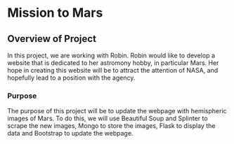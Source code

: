 # Mission to Mars

## Overview of Project

In this project, we are working with Robin. Robin would like to develop a website that is dedicated to her astromony hobby, in particular Mars.
Her hope in creating this website will be to attract the attention of NASA, and hopefully lead to a position with the agency.

### Purpose

The purpose of this project will be to update the webpage with hemispheric images of Mars. To do this, we will use Beautiful Soup and Splinter
to scrape the new images, Mongo to store the images, Flask to display the data and Bootstrap to update the webpage. 


